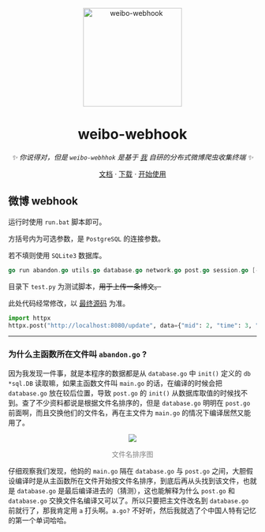 <p align="center">
  <a href="https://github.com/Drelf2018/weibo-webhook/">
    <img src="https://user-images.githubusercontent.com/41439182/220989932-10aeb2f4-9526-4ec5-9991-b5960041be1f.png" height="200" alt="weibo-webhook">
  </a>
</p>

<div align="center">

# weibo-webhook

_✨ 你说得对，但是 `weibo-webhhok` 是基于 [我](https://github.com/Drelf2018) 自研的分布式微博爬虫收集终端 ✨_  


</div>

<p align="center">
  <a href="https://这里不是吗/">文档</a>
  ·
  <a href="https://github.com/Drelf2018/weibo-webhook/releases/">下载</a>
  ·
  <a href="https://github.com/Drelf2018/weibo-webhook/blob/main/run.bat">开始使用</a>
</p>

## 微博 webhook

运行时使用 `run.bat` 脚本即可。

方括号内为可选参数，是 `PostgreSQL` 的连接参数。

若不填则使用 `SQLite3` 数据库。

```go
go run abandon.go utils.go database.go network.go post.go session.go [--user=postgres --password=postgres --dbname=postgres]
```

目录下 `test.py` 为测试脚本，~~用于上传一条博文。~~ 

此处代码经常修改，以 [最终源码](https://github.com/Drelf2018/weibo-webhook/blob/main/test.py) 为准。

```python
import httpx
httpx.post("http://localhost:8080/update", data={"mid": 2, "time": 3, "text": "测试"})
```

---

### 为什么主函数所在文件叫 `abandon.go` ?

因为我发现一件事，就是本程序的数据都是从 ```database.go``` 中 `init()` 定义的 `db *sql.DB` 读取嘛，如果主函数文件叫 `main.go` 的话，在编译的时候会把 `database.go` 放在较后位置，导致 `post.go` 的 `init()` 从数据库取值的时候找不到。查了不少资料都说是根据文件名排序的，但是 `database.go` 明明在 `post.go` 前面啊，而且交换他们的文件名，再在主文件为 `main.go` 的情况下编译居然又能用了。

<div align="center">

![](https://user-images.githubusercontent.com/41439182/216071961-6487d0c1-2fb6-4480-a97e-34a73f0da460.png)

<span style="color:grey">文件名排序图</span>

</div>

仔细观察我们发现，他妈的 `main.go` 隔在 `database.go` 与 `post.go` 之间，大胆假设编译时是从主函数所在文件开始按文件名排序，到底后再从头找到该文件，也就是 `database.go` 是最后编译进去的（猜测），这也能解释为什么 `post.go` 和 `database.go` 交换文件名编译又可以了。所以只要把主文件改名到 `database.go` 前就行了，那我肯定用 `a` 打头啊。`a.go?` 不好听，然后我就选了个中国人特有记忆的第一个单词哈哈。
